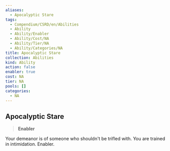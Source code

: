```yaml
---
aliases:
  - Apocalyptic Stare
tags:
  - Compendium/CSRD/en/Abilities
  - Ability
  - Ability/Enabler
  - Ability/Cost/NA
  - Ability/Tier/NA
  - Ability/Categories/NA
title: Apocalyptic Stare
collection: Abilities
kind: Ability
action: false
enabler: true
cost: NA
tier: NA
pools: []
categories:
  - NA
---
```

## Apocalyptic Stare  
>**Enabler**
  
Your demeanor is of someone who shouldn't be trifled with. You are trained in intimidation. Enabler.